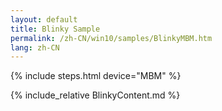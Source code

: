 ```yaml
---
layout: default
title: Blinky Sample
permalink: /zh-CN/win10/samples/BlinkyMBM.htm
lang: zh-CN
---
```


{% include steps.html device="MBM" %}

{% include_relative BlinkyContent.md %}
